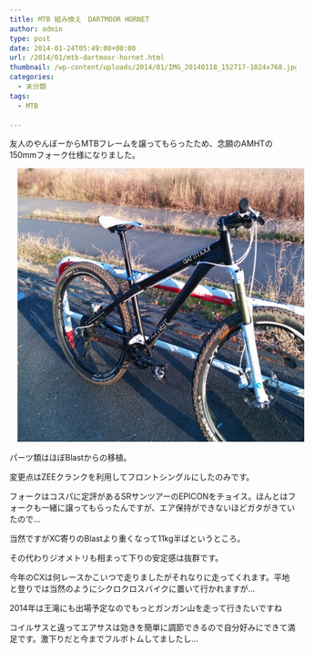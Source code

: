 ```yaml
---
title: MTB 組み換え　DARTMOOR HORNET
author: admin
type: post
date: 2014-01-24T05:49:00+00:00
url: /2014/01/mtb-dartmoor-hornet.html
thumbnail: /wp-content/uploads/2014/01/IMG_20140118_152717-1024x768.jpg
categories:
  - 未分類
tags:
  - MTB

---
```

友人のやんぼーからMTBフレームを譲ってもらったため、念願のAMHTの150mmフォーク仕様になりました。



<div class="separator" style="clear: both; text-align: center;">
  <a href="/wp-content/uploads/2014/01/IMG_20140118_152717-1024x768.jpg" imageanchor="1" style="margin-left: 1em; margin-right: 1em;"><img border="0" src="/wp-content/uploads/2014/01/IMG_20140118_152717-1024x768.jpg" height="480" width="640" /></a>
</div>

パーツ類はほぼBlastからの移植。

変更点はZEEクランクを利用してフロントシングルにしたのみです。

フォークはコスパに定評があるSRサンツアーのEPICONをチョイス。ほんとはフォークも一緒に譲ってもらったんですが、エア保持ができないほどガタがきていたので…

当然ですがXC寄りのBlastより重くなって11kg半ばというところ。

その代わりジオメトリも相まって下りの安定感は抜群です。

今年のCXは何レースかこいつで走りましたがそれなりに走ってくれます。平地と登りでは当然のようにシクロクロスバイクに置いて行かれますが…

2014年は王滝にも出場予定なのでもっとガンガン山を走って行きたいですね

コイルサスと違ってエアサスは効きを簡単に調節できるので自分好みにできて満足です。激下りだと今までフルボトムしてましたし…

